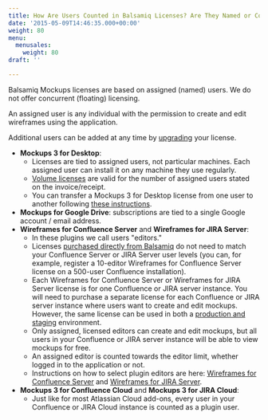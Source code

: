 ```yaml
---
title: How Are Users Counted in Balsamiq Licenses? Are They Named or Concurrent Users?
date: '2015-05-09T14:46:35.000+00:00'
weight: 80
menu:
  menusales:
    weight: 80
draft: ''

---
```


Balsamiq Mockups licenses are based on assigned (named) users. We do not offer concurrent (floating) licensing.

An assigned user is any individual with the permission to create and edit wireframes using the application.

Additional users can be added at any time by [upgrading](/sales/upgrades/) your license.

*   **Mockups 3 for Desktop**:
    *   Licenses are tied to assigned users, not particular machines. Each assigned user can install it on any machine they use regularly.
    *   [Volume licenses](/sales/discounts/#discounts-when-purchasing-multiple-mockups-for-desktop-licenses) are valid for the number of assigned users stated on the invoice/receipt.
    *   You can transfer a Mockups 3 for Desktop license from one user to another following [these instructions](/sales/licensetransfer/).
*   **Mockups for Google Drive**: subscriptions are tied to a single Google account / email address.
*   **Wireframes for Confluence Server** and **Wireframes for JIRA Server**:
    *   In these plugins we call users "editors."
    *   Licenses [purchased directly from Balsamiq](/sales/marketplace/#what-are-the-pros-and-cons-of-buying-from-balsamiq) do not need to match your Confluence Server or JIRA Server user levels (you can, for example, register a 10-editor Wireframes for Confluence Server license on a 500-user Confluence installation).
    *   Each Wireframes for Confluence Server or Wireframes for JIRA Server license is for one Confluence or JIRA server instance. You will need to purchase a separate license for each Confluence or JIRA server instance where users want to create and edit mockups. However, the same license can be used in both a [production and staging](/sales/atlassianstagingproduction/) environment.
    *   Only assigned, licensed editors can create and edit mockups, but all users in your Confluence or JIRA server instance will be able to view mockups for free.
    *   An assigned editor is counted towards the editor limit, whether logged in to the application or not.
    *   Instructions on how to select plugin editors are here: [Wireframes for Confluence Server](https://docs.balsamiq.com/confluence/server/wireframes/admin-guide/#selecting-balsamiq-wireframes-editors) and [Wireframes for JIRA Server](https://docs.balsamiq.com/jira/server/wireframes/admin-guide/#selecting-balsamiq-wireframes-editors).
*   **Mockups 3 for Confluence Cloud** and **Mockups 3 for JIRA Cloud**:
    *   Just like for most Atlassian Cloud add-ons, every user in your Confluence or JIRA Cloud instance is counted as a plugin user.
